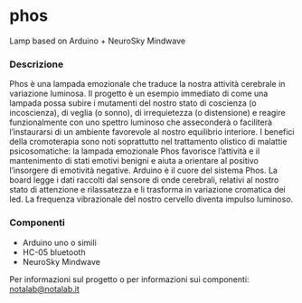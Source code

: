 # phos
Lamp based on  Arduino + NeuroSky Mindwave 

### Descrizione
Phos è una lampada emozionale che traduce la nostra attività cerebrale in variazione luminosa.
Il progetto è un esempio immediato di come una lampada possa subire i mutamenti del nostro stato di coscienza (o incoscienza), di veglia (o sonno), di irrequietezza (o distensione) e reagire funzionalmente con uno spettro luminoso che asseconderà o faciliterà l’instaurarsi di un ambiente favorevole al nostro equilibrio interiore.
I benefici della cromoterapia sono noti soprattutto nel trattamento olistico di malattie psicosomatiche: la lampada emozionale Phos favorisce l’attività e il mantenimento di stati emotivi benigni e aiuta a orientare al positivo l’insorgere di emotività negative.
Arduino è il cuore del sistema Phos. La board legge i dati raccolti dal sensore di onde cerebrali, relativi al nostro stato di attenzione e rilassatezza e li trasforma in variazione cromatica dei led.
La frequenza vibrazionale del nostro cervello diventa impulso luminoso.

### Componenti
- Arduino uno o simili
- HC-05 bluetooth
- NeuroSky Mindwave

Per informazioni sul progetto o per informazioni sui componenti: notalab@notalab.it 


